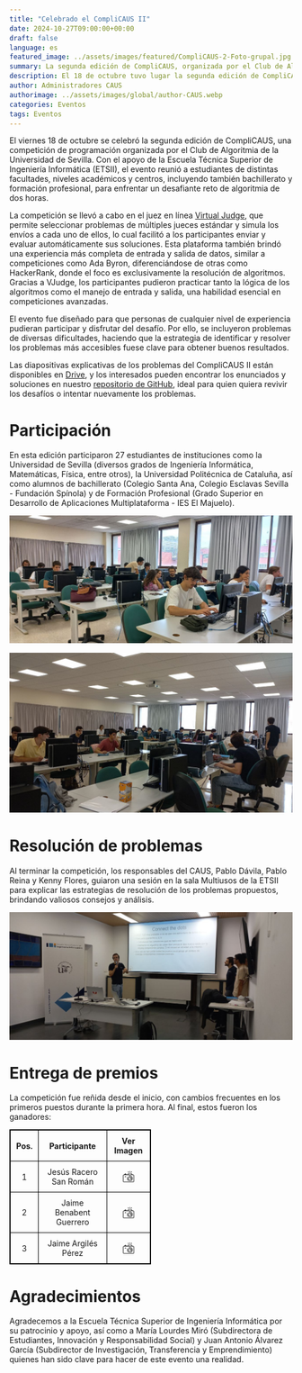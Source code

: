 ```yaml
---
title: "Celebrado el CompliCAUS II"
date: 2024-10-27T09:00:00+00:00
draft: false
language: es
featured_image: ../assets/images/featured/CompliCAUS-2-Foto-grupal.jpg
summary: La segunda edición de CompliCAUS, organizada por el Club de Algoritmia de la Universidad de Sevilla, reunió a estudiantes de distintas disciplinas y niveles académicos, retándolos a resolver problemas en la plataforma Virtual Judge.
description: El 18 de octubre tuvo lugar la segunda edición de CompliCAUS, una competición de algoritmia organizada por el Club de Algoritmia de la Universidad de Sevilla y patrocinada por la ETSII. Esta competición, que congregó a estudiantes de diferentes facultades de la US y alumnos de bachillerato, ofreció un reto estimulante que puso a prueba las habilidades de resolución de problemas de los participantes. El evento demostró que la pasión por la programación es una fuerza que supera fronteras académicas. Agradecemos profundamente el apoyo de la ETSII y de Mª Lourdes Miró. ¡Esperamos verlos en la próxima edición!
author: Administradores CAUS
authorimage: ../assets/images/global/author-CAUS.webp
categories: Eventos
tags: Eventos
---
```


El viernes 18 de octubre se celebró la segunda edición de CompliCAUS, una competición de programación organizada por el Club de Algoritmia de la Universidad de Sevilla. Con el apoyo de la Escuela Técnica Superior de Ingeniería Informática (ETSII), el evento reunió a estudiantes de distintas facultades, niveles académicos y centros, incluyendo también bachillerato y formación profesional, para enfrentar un desafiante reto de algoritmia de dos horas.

La competición se llevó a cabo en el juez en línea [Virtual Judge](https://vjudge.net/), que permite seleccionar problemas de múltiples jueces estándar y simula los envíos a cada uno de ellos, lo cual facilitó a los participantes enviar y evaluar automáticamente sus soluciones. Esta plataforma también brindó una experiencia más completa de entrada y salida de datos, similar a competiciones como Ada Byron, diferenciándose de otras como HackerRank, donde el foco es exclusivamente la resolución de algoritmos. Gracias a VJudge, los participantes pudieron practicar tanto la lógica de los algoritmos como el manejo de entrada y salida, una habilidad esencial en competiciones avanzadas.

El evento fue diseñado para que personas de cualquier nivel de experiencia pudieran participar y disfrutar del desafío. Por ello, se incluyeron problemas de diversas dificultades, haciendo que la estrategia de identificar y resolver los problemas más accesibles fuese clave para obtener buenos resultados.

Las diapositivas explicativas de los problemas del CompliCAUS II están disponibles en [Drive](https://drive.google.com/drive/folders/1HRhaTf-Dtha1T21ZTzjj7y-6WswkB9OP), y los interesados pueden encontrar los enunciados y soluciones en nuestro [repositorio de GitHub](https://github.com/algoritmiaUS/complicaus), ideal para quien quiera revivir los desafíos o intentar nuevamente los problemas.


# Participación

En esta edición participaron 27 estudiantes de instituciones como la Universidad de Sevilla (diversos grados de Ingeniería Informática, Matemáticas, Física, entre otros), la Universidad Politécnica de Cataluña, así como alumnos de bachillerato (Colegio Santa Ana, Colegio Esclavas Sevilla - Fundación Spínola) y de Formación Profesional (Grado Superior en Desarrollo de Aplicaciones Multiplataforma - IES El Majuelo).

![alt text](participantes1.jpg)

![alt text](participantes2.jpg)

# Resolución de problemas

Al terminar la competición, los responsables del CAUS, Pablo Dávila, Pablo Reina y Kenny Flores, guiaron una sesión en la sala Multiusos de la ETSII para explicar las estrategias de resolución de los problemas propuestos, brindando valiosos consejos y análisis.

![Resolución problemas](resolucion-problemas.png)
<!-- *Este es el subtítulo de la imagen.* -->


# Entrega de premios 

La competición fue reñida desde el inicio, con cambios frecuentes en los primeros puestos durante la primera hora. Al final, estos fueron los ganadores:


| Pos. | Participante           | Ver Imagen                                                                 |
|------|------------------------|----------------------------------------------------------------------------|
| 1    | Jesús Racero San Román | <div style="display: flex; align-items: center; justify-content: center;"> <img src="camera-icon.png" alt="camera" class="camera" onclick="openModal('primer-lugar.jpg')"> </div> |
| 2    | Jaime Benabent Guerrero | <div style="display: flex; align-items: center; justify-content: center;"> <img src="camera-icon.png" alt="camera" class="camera" onclick="openModal('segundo-lugar.jpg')"> </div> |
| 3    | Jaime Argilés Pérez     | <div style="display: flex; align-items: center; justify-content: center;"> <img src="camera-icon.png" alt="camera" class="camera" onclick="openModal('tercer-lugar.jpg')"> </div> |

<div id="myModal" class="modal">
    <div class="modal-content">
        <span class="close">&times;</span>
        <img id="modalImage" src="" alt="imagen del equipo">
    </div>
</div>

<script>
    // Obtener el modal
    var modal = document.getElementById("myModal");

    // Función para abrir el modal y cambiar la imagen
    function openModal(imageSrc) {
        var modalImage = document.getElementById("modalImage");
        modalImage.src = imageSrc;
        modal.style.display = "block";
    }

    // Obtener el elemento <span> que cierra el modal
    var span = document.getElementsByClassName("close")[0];

    // Cuando el usuario haga clic en <span> (x), cerrar el modal
    span.onclick = function() {
        modal.style.display = "none";
    }

    // Cuando el usuario haga clic fuera del modal, también se cierra
    window.onclick = function(event) {
        if (event.target == modal) {
            modal.style.display = "none";
        }
    }
</script>

<style>
    table {
        width: 50%;
        border-collapse: collapse;
    }
    table, th, td {
        border: 1px solid black;
    }
    th, td {
        padding: 10px;
        text-align: center;
    }
    /* Clase para la cámara: ajusta su tamaño a 20x20 píxeles */
    .camera {
        width: 20px;
        height: 20px;
    }
    .modal {
        display: none;
        position: fixed;
        z-index: 1;
        padding-top: 60px;
        left: 0;
        top: 0;
        width: 100%;
        height: 100%;
        background-color: rgba(0,0,0,0.4);
    }
    .modal-content {
        background-color: #fefefe;
        margin: auto;
        padding: 20px;
        border: 1px solid #888;
        width: 80%;
        max-width: 600px;
    }
    .close {
        color: #aaa;
        float: right;
        font-size: 28px;
        font-weight: bold;
    }
    .close:hover,
    .close:focus {
        color: black;
        text-decoration: none;
        cursor: pointer;
    }
    img {
        max-width: 100%;
        height: auto;
    }
</style>


# Agradecimientos 

Agradecemos a la Escuela Técnica Superior de Ingeniería Informática por su patrocinio y apoyo, así como a María Lourdes Miró (Subdirectora de Estudiantes, Innovación y Responsabilidad Social) y Juan Antonio Álvarez García (Subdirector de Investigación, Transferencia y Emprendimiento) quienes han sido clave para hacer de este evento una realidad.


<!-- Este ha sido solo el comienzo de lo que esperamos sea una larga tradición en la Universidad de Sevilla. Estamos seguros de que vendrán más competiciones como esta, donde los estudiantes podrán seguir desafiándose, aprendiendo y, por supuesto, divirtiéndose con la programación y la algoritmia. ¡Nos vemos en la próxima edición de CompliCAUS! -->





